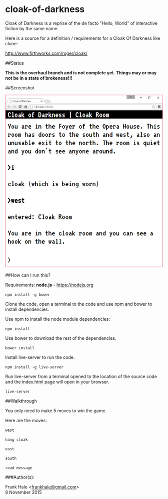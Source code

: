 # cloak-of-darkness

Cloak of Darkness is a reprise of the de facto "Hello, World" of interactive
fiction by the same name.

Here is a source for a definition / requirements for a Cloak Of Darkness like clone:

http://www.firthworks.com/roger/cloak/

##Status

**This is the overhaul branch and is not complete yet. Things may or may not
be in a state of brokeness!!!**

##Screenshot

![Game user interface screenshot](screenshots/game.png)

##How can I run this?

Requirements: <b>node.js</b> - https://nodejs.org

```
npm install -g bower
```

Clone the code, open a terminal to the code and use npm and bower to install dependencies.

Use npm to install the node module dependencies:

```
npm install
```

Use bower to download the rest of the dependencies.

```
bower install
```

Install live-server to run the code.

```
npm install -g live-server
```

Run live-server from a terminal opened to the location of the source code and
the index.html page will open in your browser.

```
live-server
```

##Walkthrough

You only need to make 5 moves to win the game.

Here are the moves:

```
west
```

```
hang cloak
```

```
east
```

```
south
```

```
read message
```

###Author(s):

Frank Hale &lt;frankhale@gmail.com&gt;  
8 November 2015

